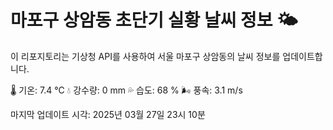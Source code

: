 
# 마포구 상암동 초단기 실황 날씨 정보 🌤️

이 리포지토리는 기상청 API를 사용하여 서울 마포구 상암동의 날씨 정보를 업데이트합니다. 

🌡️ 기온: 7.4 ℃
💧 강수량: 0 mm
💦 습도: 68 %
🌬️ 풍속: 3.1 m/s

마지막 업데이트 시각: 2025년 03월 27일 23시 10분    
